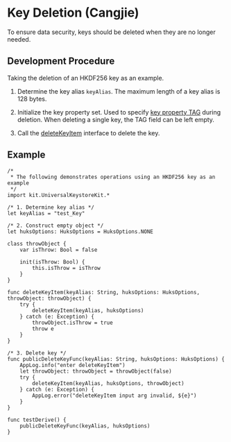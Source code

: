 # Key Deletion (Cangjie)

To ensure data security, keys should be deleted when they are no longer needed.

## Development Procedure

Taking the deletion of an HKDF256 key as an example.

1. Determine the key alias `keyAlias`. The maximum length of a key alias is 128 bytes.

2. Initialize the key property set. Used to specify [key property TAG](../../../../API_Reference/source_en/apis/UniversalKeystoreKit/cj-apis-security_huks.md#enum-hukstag) during deletion. When deleting a single key, the TAG field can be left empty.

3. Call the [deleteKeyItem](../../../../API_Reference/source_en/apis/UniversalKeystoreKit/cj-apis-security_huks.md#func-deletekeyitemstring-huksoptions) interface to delete the key.

## Example

<!--compile-->
```cangjie
/*
 * The following demonstrates operations using an HKDF256 key as an example
 */
import kit.UniversalKeystoreKit.*

/* 1. Determine key alias */
let keyAlias = "test_Key"

/* 2. Construct empty object */
let huksOptions: HuksOptions = HuksOptions.NONE

class throwObject {
    var isThrow: Bool = false

    init(isThrow: Bool) {
        this.isThrow = isThrow
    }
}

func deleteKeyItem(keyAlias: String, huksOptions: HuksOptions, throwObject: throwObject) {
    try {
        deleteKeyItem(keyAlias, huksOptions)
    } catch (e: Exception) {
        throwObject.isThrow = true
        throw e
    }
}

/* 3. Delete key */
func publicDeleteKeyFunc(keyAlias: String, huksOptions: HuksOptions) {
    AppLog.info("enter deleteKeyItem")
    let throwObject: throwObject = throwObject(false)
    try {
        deleteKeyItem(keyAlias, huksOptions, throwObject)
    } catch (e: Exception) {
        AppLog.error("deleteKeyItem input arg invalid, ${e}")
    }
}

func testDerive() {
    publicDeleteKeyFunc(keyAlias, huksOptions)
}
```